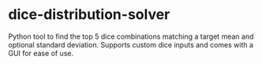# dice-distribution-solver
Python tool to find the top 5 dice combinations matching a target mean and optional standard deviation. Supports custom dice inputs and comes with a GUI for ease of use.
